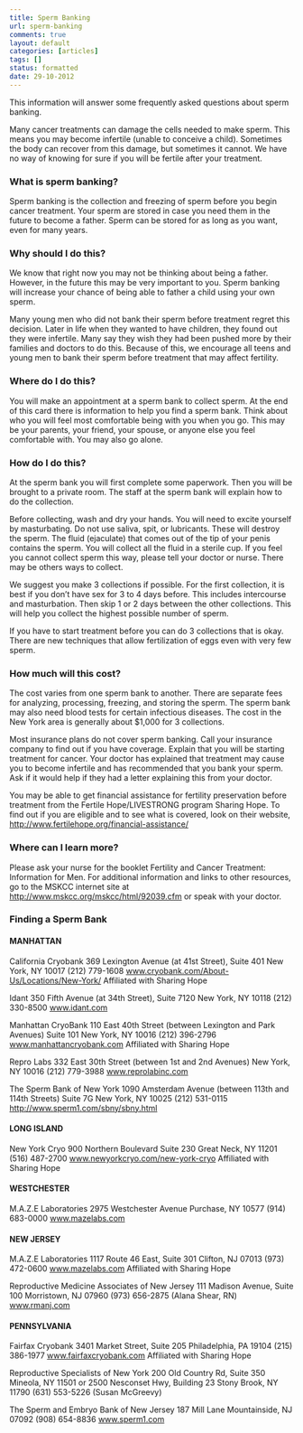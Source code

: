 ```yaml
---
title: Sperm Banking
url: sperm-banking
comments: true
layout: default
categories: [articles]
tags: []
status: formatted
date: 29-10-2012
---
```

This information will answer some frequently asked questions about sperm banking.

Many cancer treatments can damage the cells needed to make sperm. This means you may become infertile (unable to conceive a child). Sometimes the body can recover from this damage, but sometimes it cannot. We have no way of knowing for sure if you will be fertile after your treatment.

### What is sperm banking?
Sperm banking is the collection and freezing of sperm before you begin cancer treatment. Your sperm are stored in case you need them in the future to become a father. Sperm can be stored for as long as you want, even for many years.

### Why should I do this?
We know that right now you may not be thinking about being a father. However, in the future this may be very important to you. Sperm banking will increase your chance of being able to father a child using your own sperm.

Many young men who did not bank their sperm before treatment regret this decision. Later in life when they wanted to have children, they found out they were infertile. Many say they wish they had been pushed more by their families and doctors to do this. Because of this, we encourage all teens and young men to bank their sperm before treatment that may affect fertility.

### Where do I do this?
You will make an appointment at a sperm bank to collect sperm. At the end of this card there is information to help you find a sperm bank. Think about who you will feel most comfortable being with you when you go. This may be your parents, your friend, your spouse, or anyone else you feel comfortable with. You may also go alone.

### How do I do this?
At the sperm bank you will first complete some paperwork. Then you will be brought to a private room. The staff at the sperm bank will explain how to do the collection.

Before collecting, wash and dry your hands. You will need to excite yourself by masturbating. Do not use saliva, spit, or lubricants. These will destroy the sperm. The fluid (ejaculate) that comes out of the tip of your penis contains the sperm. You will collect all the fluid in a sterile cup. If you feel you cannot collect sperm this way, please tell your doctor or nurse. There may be others ways to collect.

We suggest you make 3 collections if possible. For the first collection, it is best if you don’t have sex for 3 to 4 days before. This includes intercourse and masturbation. Then skip 1 or 2 days between the other collections. This will help you collect the highest possible number of sperm.

If you have to start treatment before you can do 3 collections that is okay. There are new techniques that allow fertilization of eggs even with very few sperm.

### How much will this cost?
The cost varies from one sperm bank to another. There are separate fees for analyzing, processing, freezing, and storing the sperm. The sperm bank may also need blood tests for certain infectious diseases. The cost in the New York area is generally about $1,000 for 3 collections.

Most insurance plans do not cover sperm banking. Call your insurance company to find out if you have coverage. Explain that you will be starting treatment for cancer. Your doctor has explained that treatment may cause you to become infertile and has recommended that you bank your sperm. Ask if it would help if they had a letter explaining this from your doctor.

You may be able to get financial assistance for fertility preservation before treatment from the Fertile Hope/LIVESTRONG program Sharing Hope. To find out if you are eligible and to see what is covered, look on their website, http://www.fertilehope.org/financial-assistance/

### Where can I learn more?
Please ask your nurse for the booklet Fertility and Cancer Treatment: Information for Men. For additional information and links to other resources, go to the MSKCC internet site at http://www.mskcc.org/mskcc/html/92039.cfm or speak with your doctor.

### Finding a Sperm Bank

#### MANHATTAN
California Cryobank
369 Lexington Avenue
(at 41st Street), Suite 401
New York, NY 10017
(212) 779-1608 www.cryobank.com/About-Us/Locations/New-York/ 
Affiliated with Sharing Hope

Idant
350 Fifth Avenue
(at 34th Street), Suite 7120 New York, NY 10118 (212) 330-8500 www.idant.com

Manhattan CryoBank
110 East 40th Street
(between Lexington and Park Avenues) Suite 101
New York, NY 10016
(212) 396-2796 www.manhattancryobank.com 
Affiliated with Sharing Hope

Repro Labs
332 East 30th Street
(between 1st and 2nd Avenues) New York, NY 10016
(212) 779-3988 www.reprolabinc.com

The Sperm Bank of New York
1090 Amsterdam Avenue
(between 113th and 114th Streets)
Suite 7G
New York, NY 10025
(212) 531-0115 http://www.sperm1.com/sbny/sbny.html

#### LONG ISLAND
New York Cryo
900 Northern Boulevard
Suite 230
Great Neck, NY 11201
(516) 487-2700 www.newyorkcryo.com/new-york-cryo 
Affiliated with Sharing Hope

#### WESTCHESTER
M.A.Z.E Laboratories
2975 Westchester Avenue Purchase, NY 10577 (914) 683-0000
www.mazelabs.com

#### NEW JERSEY
M.A.Z.E Laboratories
1117 Route 46 East, Suite 301 Clifton, NJ 07013
(973) 472-0600 www.mazelabs.com
Affiliated with Sharing Hope

Reproductive Medicine Associates of New Jersey
111 Madison Avenue, Suite 100 Morristown, NJ 07960
(973) 656-2875 (Alana Shear, RN) www.rmanj.com

#### PENNSYLVANIA
Fairfax Cryobank
3401 Market Street, Suite 205 Philadelphia, PA 19104
(215) 386-1977 www.fairfaxcryobank.com 
Affiliated with Sharing Hope

Reproductive Specialists of New York
200 Old Country Rd, Suite 350 Mineola, NY 11501
or 2500 Nesconset Hwy, Building 23 Stony Brook, NY 11790
(631) 553-5226 (Susan McGreevy)

The Sperm and Embryo Bank of New Jersey
187 Mill Lane
Mountainside, NJ 07092
(908) 654-8836 www.sperm1.com


